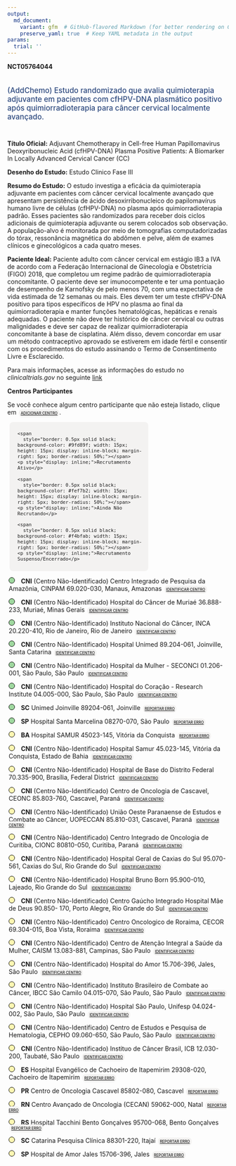 ```yaml
---
output: 
  md_document:
    variant: gfm  # GitHub-flavored Markdown (for better rendering on GitHub)
    preserve_yaml: true  # Keep YAML metadata in the output
params:
  trial: ''
---
```


<script async src="https://scripts.simpleanalyticscdn.com/latest.js"></script>

**NCT05764044**

<div style="padding: 5px 5px 5px 0px; font-size: 1.20em; font-weight: 500; color: #2E4A7F; text-align: left; margin-bottom: 20px">

(AddChemo) Estudo randomizado que avalia quimioterapia adjuvante em
pacientes com cfHPV-DNA plasmático positivo após quimiorradioterapia
para câncer cervical localmente avançado.

</div>

**Título Oficial:** Adjuvant Chemotherapy in Cell-free Human
Papillomavirus Deoxyribonucleic Acid (cfHPV-DNA) Plasma Positive
Patients: A Biomarker In Locally Advanced Cervical Cancer (CC)

**Desenho do Estudo:** Estudo Clinico Fase III

**Resumo do Estudo:** O estudo investiga a eficácia da quimioterapia
adjuvante em pacientes com câncer cervical localmente avançado que
apresentam persistência de ácido desoxirribonucleico do papilomavírus
humano livre de células (cfHPV-DNA) no plasma após quimiorradioterapia
padrão. Esses pacientes são randomizados para receber dois ciclos
adicionais de quimioterapia adjuvante ou serem colocados sob observação.
A população-alvo é monitorada por meio de tomografias computadorizadas
do tórax, ressonância magnética do abdômen e pelve, além de exames
clínicos e ginecológicos a cada quatro meses.

**Paciente Ideal:** Paciente adulto com câncer cervical em estágio IB3 a
IVA de acordo com a Federação Internacional de Ginecologia e Obstetrícia
(FIGO) 2018, que completou um regime padrão de quimiorradioterapia
concomitante. O paciente deve ser imunocompetente e ter uma pontuação de
desempenho de Karnofsky de pelo menos 70, com uma expectativa de vida
estimada de 12 semanas ou mais. Eles devem ter um teste cfHPV-DNA
positivo para tipos específicos de HPV no plasma ao final da
quimiorradioterapia e manter funções hematológicas, hepáticas e renais
adequadas. O paciente não deve ter histórico de câncer cervical ou
outras malignidades e deve ser capaz de realizar quimiorradioterapia
concomitante à base de cisplatina. Além disso, devem concordar em usar
um método contraceptivo aprovado se estiverem em idade fértil e
consentir com os procedimentos do estudo assinando o Termo de
Consentimento Livre e Esclarecido.

Para mais informações, acesse as informações do estudo no
*clinicaltrials.gov* no seguinte
[link](https://clinicaltrials.gov/ct2/show/NCT05764044)

**Centros Participantes**

Se você conhece algum centro participante que não esteja listado, clique
em
<span style="color: #2E4A7F; margin-left: 2px; padding: 4px; background-color: #f3f2f1; border-radius: 8px; font-weight: 500; font-size: 0.6em"><a
href="https://cancertrialsbr.shinyapps.io/formsapp?study_nct_id=NCT05764044&amp;location_id=N%2FA&amp;location_full_name=N%2FA&amp;form_type=Adicionar%20Centro"
target="_blank">ADICIONAR CENTRO</a></span>.

<div style="margin-bottom: 8px; margin-left: 5px; padding: 8px; max-width: 300px; background-color: #f3f2f1; border-radius: 8px; font-size: 0.9em">

<div style="margin-left: 10px;">

    <span 
      style="border: 0.5px solid black; background-color: #9fd89f; width: 15px; height: 15px; display: inline-block; margin-right: 5px; border-radius: 50%;"></span>
    <p style="display: inline;">Recrutamento Ativo</p>

</div>

<div style="margin-left: 10px;">

    <span 
      style="border: 0.5px solid black; background-color: #fef7b2; width: 15px; height: 15px; display: inline-block; margin-right: 5px; border-radius: 50%;"></span>
    <p style="display: inline;">Ainda Não Recrutando</p>

</div>

<div style="margin-left: 10px;">

    <span 
      style="border: 0.5px solid black; background-color: #f4bfab; width: 15px; height: 15px; display: inline-block; margin-right: 5px; border-radius: 50%;"></span>
    <p style="display: inline;">Recrutamento Suspenso/Encerrado</p>

</div>

</div>

<div style="margin: 3px;">

<span style="border: 0.5px solid black; display: inline-block; width: 12px; height: 12px; border-radius: 50%; margin-right: 10px; padding-bottom: 0px; background-color: #9fd89f;"></span>
<b>CNI</b> (Centro Não-Identificado) Centro Integrado de Pesquisa da
Amazônia, CINPAM 69.020-030, Manaus, Amazonas
<span style="color: #2E4A7F; margin-left: 2px; padding: 4px; background-color: #f3f2f1; border-radius: 8px; font-weight: 500; font-size: 0.6em"><a
href="https://cancertrialsbr.shinyapps.io/formsapp?study_nct_id=NCT05764044&amp;location_id=CENTROINTEGRADODEPESQUISADAAMAZONIACINPAMMANAUSAMAZONAS69020030BRAZIL&amp;location_full_name=%28Centro%20N%C3%A3o-Identificado%29%2C%20Centro%20Integrado%20de%20Pesquisa%20da%20Amaz%C3%B4nia%2C%20CINPAM%2069.020-030%2C%20Manaus%2C%20Amazonas&amp;form_type=Identificar%20Centro"
target="_blank">IDENTIFICAR CENTRO</a></span>

</div>

<div style="margin: 3px;">

<span style="border: 0.5px solid black; display: inline-block; width: 12px; height: 12px; border-radius: 50%; margin-right: 10px; padding-bottom: 0px; background-color: #9fd89f;"></span>
<b>CNI</b> (Centro Não-Identificado) Hospital do Câncer de Muriaé
36.888-233, Muriaé, Minas Gerais
<span style="color: #2E4A7F; margin-left: 2px; padding: 4px; background-color: #f3f2f1; border-radius: 8px; font-weight: 500; font-size: 0.6em"><a
href="https://cancertrialsbr.shinyapps.io/formsapp?study_nct_id=NCT05764044&amp;location_id=HOSPITALDOCANCERDEMURIAEMURIAEMINASGERAIS36888233BRAZIL&amp;location_full_name=%28Centro%20N%C3%A3o-Identificado%29%2C%20Hospital%20do%20C%C3%A2ncer%20de%20Muria%C3%A9%2036.888-233%2C%20Muria%C3%A9%2C%20Minas%20Gerais&amp;form_type=Identificar%20Centro"
target="_blank">IDENTIFICAR CENTRO</a></span>

</div>

<div style="margin: 3px;">

<span style="border: 0.5px solid black; display: inline-block; width: 12px; height: 12px; border-radius: 50%; margin-right: 10px; padding-bottom: 0px; background-color: #9fd89f;"></span>
<b>CNI</b> (Centro Não-Identificado) Instituto Nacional do Câncer, INCA
20.220-410, Rio de Janeiro, Rio de Janeiro
<span style="color: #2E4A7F; margin-left: 2px; padding: 4px; background-color: #f3f2f1; border-radius: 8px; font-weight: 500; font-size: 0.6em"><a
href="https://cancertrialsbr.shinyapps.io/formsapp?study_nct_id=NCT05764044&amp;location_id=INSTITUTONACIONALDOCANCERINCARIODEJANEIRORIODEJANEIRO20220410BRAZIL&amp;location_full_name=%28Centro%20N%C3%A3o-Identificado%29%2C%20Instituto%20Nacional%20do%20C%C3%A2ncer%2C%20INCA%2020.220-410%2C%20Rio%20de%20Janeiro%2C%20Rio%20de%20Janeiro&amp;form_type=Identificar%20Centro"
target="_blank">IDENTIFICAR CENTRO</a></span>

</div>

<div style="margin: 3px;">

<span style="border: 0.5px solid black; display: inline-block; width: 12px; height: 12px; border-radius: 50%; margin-right: 10px; padding-bottom: 0px; background-color: #9fd89f;"></span>
<b>CNI</b> (Centro Não-Identificado) Hospital Unimed 89.204-061,
Joinville, Santa Catarina
<span style="color: #2E4A7F; margin-left: 2px; padding: 4px; background-color: #f3f2f1; border-radius: 8px; font-weight: 500; font-size: 0.6em"><a
href="https://cancertrialsbr.shinyapps.io/formsapp?study_nct_id=NCT05764044&amp;location_id=HOSPITALUNIMEDJOINVILLESANTACATARINA89204061BRAZIL&amp;location_full_name=%28Centro%20N%C3%A3o-Identificado%29%2C%20Hospital%20Unimed%2089.204-061%2C%20Joinville%2C%20Santa%20Catarina&amp;form_type=Identificar%20Centro"
target="_blank">IDENTIFICAR CENTRO</a></span>

</div>

<div style="margin: 3px;">

<span style="border: 0.5px solid black; display: inline-block; width: 12px; height: 12px; border-radius: 50%; margin-right: 10px; padding-bottom: 0px; background-color: #9fd89f;"></span>
<b>CNI</b> (Centro Não-Identificado) Hospital da Mulher - SECONCI
01.206-001, São Paulo, São Paulo
<span style="color: #2E4A7F; margin-left: 2px; padding: 4px; background-color: #f3f2f1; border-radius: 8px; font-weight: 500; font-size: 0.6em"><a
href="https://cancertrialsbr.shinyapps.io/formsapp?study_nct_id=NCT05764044&amp;location_id=HOSPITALDAMULHERSECONCISAOPAULOSAOPAULO01206001BRAZIL&amp;location_full_name=%28Centro%20N%C3%A3o-Identificado%29%2C%20Hospital%20da%20Mulher%20-%20SECONCI%2001.206-001%2C%20S%C3%A3o%20Paulo%2C%20S%C3%A3o%20Paulo&amp;form_type=Identificar%20Centro"
target="_blank">IDENTIFICAR CENTRO</a></span>

</div>

<div style="margin: 3px;">

<span style="border: 0.5px solid black; display: inline-block; width: 12px; height: 12px; border-radius: 50%; margin-right: 10px; padding-bottom: 0px; background-color: #9fd89f;"></span>
<b>CNI</b> (Centro Não-Identificado) Hospital do Coração - Research
Institute 04.005-000, São Paulo, São Paulo
<span style="color: #2E4A7F; margin-left: 2px; padding: 4px; background-color: #f3f2f1; border-radius: 8px; font-weight: 500; font-size: 0.6em"><a
href="https://cancertrialsbr.shinyapps.io/formsapp?study_nct_id=NCT05764044&amp;location_id=HOSPITALDOCORACAORESEARCHINSTITUTESAOPAULOSAOPAULO04005000BRAZIL&amp;location_full_name=%28Centro%20N%C3%A3o-Identificado%29%2C%20Hospital%20do%20Cora%C3%A7%C3%A3o%20-%20Research%20Institute%2004.005-000%2C%20S%C3%A3o%20Paulo%2C%20S%C3%A3o%20Paulo&amp;form_type=Identificar%20Centro"
target="_blank">IDENTIFICAR CENTRO</a></span>

</div>

<div style="margin: 3px;">

<span style="border: 0.5px solid black; display: inline-block; width: 12px; height: 12px; border-radius: 50%; margin-right: 10px; padding-bottom: 0px; background-color: #9fd89f;"></span>
<b>SC</b> Unimed Joinville 89204-061, Joinville
<span style="color: #2E4A7F; margin-left: 2px; padding: 4px; background-color: #f3f2f1; border-radius: 8px; font-weight: 500; font-size: 0.6em"><a
href="https://cancertrialsbr.shinyapps.io/formsapp?study_nct_id=NCT05764044&amp;location_id=HOSPITALUNIMEDJOINVILLESC89204061BRAZIL&amp;location_full_name=Unimed%20Joinville%2C%2089204-061%2C%20Joinville&amp;form_type=Reportar%20Erro"
target="_blank">REPORTAR ERRO</a></span>

</div>

<div style="margin: 3px;">

<span style="border: 0.5px solid black; display: inline-block; width: 12px; height: 12px; border-radius: 50%; margin-right: 10px; padding-bottom: 0px; background-color: #9fd89f;"></span>
<b>SP</b> Hospital Santa Marcelina 08270-070, São Paulo
<span style="color: #2E4A7F; margin-left: 2px; padding: 4px; background-color: #f3f2f1; border-radius: 8px; font-weight: 500; font-size: 0.6em"><a
href="https://cancertrialsbr.shinyapps.io/formsapp?study_nct_id=NCT05764044&amp;location_id=HOSPITALSANTAMARCELINASAOPAULOSAOPAULO08270120BRAZIL&amp;location_full_name=Hospital%20Santa%20Marcelina%2C%2008270-070%2C%20S%C3%A3o%20Paulo&amp;form_type=Reportar%20Erro"
target="_blank">REPORTAR ERRO</a></span>

</div>

<div style="margin: 3px;">

<span style="border: 0.5px solid black; display: inline-block; width: 12px; height: 12px; border-radius: 50%; margin-right: 10px; padding-bottom: 0px; background-color: #fef7b2;"></span>
<b>BA</b> Hospital SAMUR 45023-145, Vitória da Conquista
<span style="color: #2E4A7F; margin-left: 2px; padding: 4px; background-color: #f3f2f1; border-radius: 8px; font-weight: 500; font-size: 0.6em"><a
href="https://cancertrialsbr.shinyapps.io/formsapp?study_nct_id=NCT05764044&amp;location_id=HOSPITALSAMURVITORIADACONQUISTABA45023145BRAZIL&amp;location_full_name=Hospital%20SAMUR%2C%2045023-145%2C%20Vit%C3%B3ria%20da%20Conquista&amp;form_type=Reportar%20Erro"
target="_blank">REPORTAR ERRO</a></span>

</div>

<div style="margin: 3px;">

<span style="border: 0.5px solid black; display: inline-block; width: 12px; height: 12px; border-radius: 50%; margin-right: 10px; padding-bottom: 0px; background-color: #fef7b2;"></span>
<b>CNI</b> (Centro Não-Identificado) Hospital Samur 45.023-145, Vitória
da Conquista, Estado de Bahia
<span style="color: #2E4A7F; margin-left: 2px; padding: 4px; background-color: #f3f2f1; border-radius: 8px; font-weight: 500; font-size: 0.6em"><a
href="https://cancertrialsbr.shinyapps.io/formsapp?study_nct_id=NCT05764044&amp;location_id=HOSPITALSAMURVITORIADACONQUISTAESTADODEBAHIA45023145BRAZIL&amp;location_full_name=%28Centro%20N%C3%A3o-Identificado%29%2C%20Hospital%20Samur%2045.023-145%2C%20Vit%C3%B3ria%20da%20Conquista%2C%20Estado%20de%20Bahia&amp;form_type=Identificar%20Centro"
target="_blank">IDENTIFICAR CENTRO</a></span>

</div>

<div style="margin: 3px;">

<span style="border: 0.5px solid black; display: inline-block; width: 12px; height: 12px; border-radius: 50%; margin-right: 10px; padding-bottom: 0px; background-color: #fef7b2;"></span>
<b>CNI</b> (Centro Não-Identificado) Hospital de Base do Distrito
Federal 70.335-900, Brasília, Federal District
<span style="color: #2E4A7F; margin-left: 2px; padding: 4px; background-color: #f3f2f1; border-radius: 8px; font-weight: 500; font-size: 0.6em"><a
href="https://cancertrialsbr.shinyapps.io/formsapp?study_nct_id=NCT05764044&amp;location_id=HOSPITALDEBASEDODISTRITOFEDERALBRASILIAFEDERALDISTRICT70335900BRAZIL&amp;location_full_name=%28Centro%20N%C3%A3o-Identificado%29%2C%20Hospital%20de%20Base%20do%20Distrito%20Federal%2070.335-900%2C%20Bras%C3%ADlia%2C%20Federal%20District&amp;form_type=Identificar%20Centro"
target="_blank">IDENTIFICAR CENTRO</a></span>

</div>

<div style="margin: 3px;">

<span style="border: 0.5px solid black; display: inline-block; width: 12px; height: 12px; border-radius: 50%; margin-right: 10px; padding-bottom: 0px; background-color: #fef7b2;"></span>
<b>CNI</b> (Centro Não-Identificado) Centro de Oncologia de Cascavel,
CEONC 85.803-760, Cascavel, Paraná
<span style="color: #2E4A7F; margin-left: 2px; padding: 4px; background-color: #f3f2f1; border-radius: 8px; font-weight: 500; font-size: 0.6em"><a
href="https://cancertrialsbr.shinyapps.io/formsapp?study_nct_id=NCT05764044&amp;location_id=CENTRODEONCOLOGIADECASCAVELCEONCCASCAVELPARANA85803760BRAZIL&amp;location_full_name=%28Centro%20N%C3%A3o-Identificado%29%2C%20Centro%20de%20Oncologia%20de%20Cascavel%2C%20CEONC%2085.803-760%2C%20Cascavel%2C%20Paran%C3%A1&amp;form_type=Identificar%20Centro"
target="_blank">IDENTIFICAR CENTRO</a></span>

</div>

<div style="margin: 3px;">

<span style="border: 0.5px solid black; display: inline-block; width: 12px; height: 12px; border-radius: 50%; margin-right: 10px; padding-bottom: 0px; background-color: #fef7b2;"></span>
<b>CNI</b> (Centro Não-Identificado) União Oeste Paranaense de Estudos e
Combate ao Câncer, UOPECCAN 85.810-031, Cascavel, Paraná
<span style="color: #2E4A7F; margin-left: 2px; padding: 4px; background-color: #f3f2f1; border-radius: 8px; font-weight: 500; font-size: 0.6em"><a
href="https://cancertrialsbr.shinyapps.io/formsapp?study_nct_id=NCT05764044&amp;location_id=UNIAOOESTEPARANAENSEDEESTUDOSECOMBATEAOCANCERUOPECCANCASCAVELPARANA85810031BRAZIL&amp;location_full_name=%28Centro%20N%C3%A3o-Identificado%29%2C%20Uni%C3%A3o%20Oeste%20Paranaense%20de%20Estudos%20e%20Combate%20ao%20C%C3%A2ncer%2C%20UOPECCAN%2085.810-031%2C%20Cascavel%2C%20Paran%C3%A1&amp;form_type=Identificar%20Centro"
target="_blank">IDENTIFICAR CENTRO</a></span>

</div>

<div style="margin: 3px;">

<span style="border: 0.5px solid black; display: inline-block; width: 12px; height: 12px; border-radius: 50%; margin-right: 10px; padding-bottom: 0px; background-color: #fef7b2;"></span>
<b>CNI</b> (Centro Não-Identificado) Centro Integrado de Oncologia de
Curitiba, CIONC 80810-050, Curitiba, Paraná
<span style="color: #2E4A7F; margin-left: 2px; padding: 4px; background-color: #f3f2f1; border-radius: 8px; font-weight: 500; font-size: 0.6em"><a
href="https://cancertrialsbr.shinyapps.io/formsapp?study_nct_id=NCT05764044&amp;location_id=CENTROINTEGRADODEONCOLOGIADECURITIBACIONCCURITIBAPARANA80810050BRAZIL&amp;location_full_name=%28Centro%20N%C3%A3o-Identificado%29%2C%20Centro%20Integrado%20de%20Oncologia%20de%20Curitiba%2C%20CIONC%2080810-050%2C%20Curitiba%2C%20Paran%C3%A1&amp;form_type=Identificar%20Centro"
target="_blank">IDENTIFICAR CENTRO</a></span>

</div>

<div style="margin: 3px;">

<span style="border: 0.5px solid black; display: inline-block; width: 12px; height: 12px; border-radius: 50%; margin-right: 10px; padding-bottom: 0px; background-color: #fef7b2;"></span>
<b>CNI</b> (Centro Não-Identificado) Hospital Geral de Caxias do Sul
95.070-561, Caxias do Sul, Rio Grande do Sul
<span style="color: #2E4A7F; margin-left: 2px; padding: 4px; background-color: #f3f2f1; border-radius: 8px; font-weight: 500; font-size: 0.6em"><a
href="https://cancertrialsbr.shinyapps.io/formsapp?study_nct_id=NCT05764044&amp;location_id=HOSPITALGERALDECAXIASDOSULCAXIASDOSULRIOGRANDEDOSUL95070561BRAZIL&amp;location_full_name=%28Centro%20N%C3%A3o-Identificado%29%2C%20Hospital%20Geral%20de%20Caxias%20do%20Sul%2095.070-561%2C%20Caxias%20do%20Sul%2C%20Rio%20Grande%20do%20Sul&amp;form_type=Identificar%20Centro"
target="_blank">IDENTIFICAR CENTRO</a></span>

</div>

<div style="margin: 3px;">

<span style="border: 0.5px solid black; display: inline-block; width: 12px; height: 12px; border-radius: 50%; margin-right: 10px; padding-bottom: 0px; background-color: #fef7b2;"></span>
<b>CNI</b> (Centro Não-Identificado) Hospital Bruno Born 95.900-010,
Lajeado, Rio Grande do Sul
<span style="color: #2E4A7F; margin-left: 2px; padding: 4px; background-color: #f3f2f1; border-radius: 8px; font-weight: 500; font-size: 0.6em"><a
href="https://cancertrialsbr.shinyapps.io/formsapp?study_nct_id=NCT05764044&amp;location_id=HOSPITALBRUNOBORNLAJEADORIOGRANDEDOSUL95900010BRAZIL&amp;location_full_name=%28Centro%20N%C3%A3o-Identificado%29%2C%20Hospital%20Bruno%20Born%2095.900-010%2C%20Lajeado%2C%20Rio%20Grande%20do%20Sul&amp;form_type=Identificar%20Centro"
target="_blank">IDENTIFICAR CENTRO</a></span>

</div>

<div style="margin: 3px;">

<span style="border: 0.5px solid black; display: inline-block; width: 12px; height: 12px; border-radius: 50%; margin-right: 10px; padding-bottom: 0px; background-color: #fef7b2;"></span>
<b>CNI</b> (Centro Não-Identificado) Centro Gaúcho Integrado Hospital
Mãe de Deus 90.850- 170, Porto Alegre, Rio Grande do Sul
<span style="color: #2E4A7F; margin-left: 2px; padding: 4px; background-color: #f3f2f1; border-radius: 8px; font-weight: 500; font-size: 0.6em"><a
href="https://cancertrialsbr.shinyapps.io/formsapp?study_nct_id=NCT05764044&amp;location_id=CENTROGAUCHOINTEGRADOHOSPITALMAEDEDEUSPORTOALEGRERIOGRANDEDOSUL90850170BRAZIL&amp;location_full_name=%28Centro%20N%C3%A3o-Identificado%29%2C%20Centro%20Ga%C3%BAcho%20Integrado%20Hospital%20M%C3%A3e%20de%20Deus%2090.850-%20170%2C%20Porto%20Alegre%2C%20Rio%20Grande%20do%20Sul&amp;form_type=Identificar%20Centro"
target="_blank">IDENTIFICAR CENTRO</a></span>

</div>

<div style="margin: 3px;">

<span style="border: 0.5px solid black; display: inline-block; width: 12px; height: 12px; border-radius: 50%; margin-right: 10px; padding-bottom: 0px; background-color: #fef7b2;"></span>
<b>CNI</b> (Centro Não-Identificado) Centro Oncologico de Roraima, CECOR
69.304-015, Boa Vista, Roraima
<span style="color: #2E4A7F; margin-left: 2px; padding: 4px; background-color: #f3f2f1; border-radius: 8px; font-weight: 500; font-size: 0.6em"><a
href="https://cancertrialsbr.shinyapps.io/formsapp?study_nct_id=NCT05764044&amp;location_id=CENTROONCOLOGICODERORAIMACECORBOAVISTARORAIMA69304015BRAZIL&amp;location_full_name=%28Centro%20N%C3%A3o-Identificado%29%2C%20Centro%20Oncologico%20de%20Roraima%2C%20CECOR%2069.304-015%2C%20Boa%20Vista%2C%20Roraima&amp;form_type=Identificar%20Centro"
target="_blank">IDENTIFICAR CENTRO</a></span>

</div>

<div style="margin: 3px;">

<span style="border: 0.5px solid black; display: inline-block; width: 12px; height: 12px; border-radius: 50%; margin-right: 10px; padding-bottom: 0px; background-color: #fef7b2;"></span>
<b>CNI</b> (Centro Não-Identificado) Centro de Atenção Integral a Saúde
da Mulher, CAISM 13.083-881, Campinas, São Paulo
<span style="color: #2E4A7F; margin-left: 2px; padding: 4px; background-color: #f3f2f1; border-radius: 8px; font-weight: 500; font-size: 0.6em"><a
href="https://cancertrialsbr.shinyapps.io/formsapp?study_nct_id=NCT05764044&amp;location_id=CENTRODEATENCAOINTEGRALASAUDEDAMULHERCAISMCAMPINASSAOPAULO13083881BRAZIL&amp;location_full_name=%28Centro%20N%C3%A3o-Identificado%29%2C%20Centro%20de%20Aten%C3%A7%C3%A3o%20Integral%20a%20Sa%C3%BAde%20da%20Mulher%2C%20CAISM%2013.083-881%2C%20Campinas%2C%20S%C3%A3o%20Paulo&amp;form_type=Identificar%20Centro"
target="_blank">IDENTIFICAR CENTRO</a></span>

</div>

<div style="margin: 3px;">

<span style="border: 0.5px solid black; display: inline-block; width: 12px; height: 12px; border-radius: 50%; margin-right: 10px; padding-bottom: 0px; background-color: #fef7b2;"></span>
<b>CNI</b> (Centro Não-Identificado) Hospital do Amor 15.706-396, Jales,
São Paulo
<span style="color: #2E4A7F; margin-left: 2px; padding: 4px; background-color: #f3f2f1; border-radius: 8px; font-weight: 500; font-size: 0.6em"><a
href="https://cancertrialsbr.shinyapps.io/formsapp?study_nct_id=NCT05764044&amp;location_id=HOSPITALDOAMORJALESSAOPAULO15706396BRAZIL&amp;location_full_name=%28Centro%20N%C3%A3o-Identificado%29%2C%20Hospital%20do%20Amor%2015.706-396%2C%20Jales%2C%20S%C3%A3o%20Paulo&amp;form_type=Identificar%20Centro"
target="_blank">IDENTIFICAR CENTRO</a></span>

</div>

<div style="margin: 3px;">

<span style="border: 0.5px solid black; display: inline-block; width: 12px; height: 12px; border-radius: 50%; margin-right: 10px; padding-bottom: 0px; background-color: #fef7b2;"></span>
<b>CNI</b> (Centro Não-Identificado) Instituto Brasileiro de Combate ao
Câncer, IBCC São Camilo 04.015-070, São Paulo, São Paulo
<span style="color: #2E4A7F; margin-left: 2px; padding: 4px; background-color: #f3f2f1; border-radius: 8px; font-weight: 500; font-size: 0.6em"><a
href="https://cancertrialsbr.shinyapps.io/formsapp?study_nct_id=NCT05764044&amp;location_id=INSTITUTOBRASILEIRODECOMBATEAOCANCERIBCCSAOCAMILOSAOPAULOSAOPAULO04015070BRAZIL&amp;location_full_name=%28Centro%20N%C3%A3o-Identificado%29%2C%20Instituto%20Brasileiro%20de%20Combate%20ao%20C%C3%A2ncer%2C%20IBCC%20S%C3%A3o%20Camilo%2004.015-070%2C%20S%C3%A3o%20Paulo%2C%20S%C3%A3o%20Paulo&amp;form_type=Identificar%20Centro"
target="_blank">IDENTIFICAR CENTRO</a></span>

</div>

<div style="margin: 3px;">

<span style="border: 0.5px solid black; display: inline-block; width: 12px; height: 12px; border-radius: 50%; margin-right: 10px; padding-bottom: 0px; background-color: #fef7b2;"></span>
<b>CNI</b> (Centro Não-Identificado) Hospital São Paulo, Unifesp
04.024-002, São Paulo, São Paulo
<span style="color: #2E4A7F; margin-left: 2px; padding: 4px; background-color: #f3f2f1; border-radius: 8px; font-weight: 500; font-size: 0.6em"><a
href="https://cancertrialsbr.shinyapps.io/formsapp?study_nct_id=NCT05764044&amp;location_id=HOSPITALSAOPAULOUNIFESPSAOPAULOSAOPAULO04024002BRAZIL&amp;location_full_name=%28Centro%20N%C3%A3o-Identificado%29%2C%20Hospital%20S%C3%A3o%20Paulo%2C%20Unifesp%2004.024-002%2C%20S%C3%A3o%20Paulo%2C%20S%C3%A3o%20Paulo&amp;form_type=Identificar%20Centro"
target="_blank">IDENTIFICAR CENTRO</a></span>

</div>

<div style="margin: 3px;">

<span style="border: 0.5px solid black; display: inline-block; width: 12px; height: 12px; border-radius: 50%; margin-right: 10px; padding-bottom: 0px; background-color: #fef7b2;"></span>
<b>CNI</b> (Centro Não-Identificado) Centro de Estudos e Pesquisa de
Hematologia, CEPHO 09.060-650, São Paulo, São Paulo
<span style="color: #2E4A7F; margin-left: 2px; padding: 4px; background-color: #f3f2f1; border-radius: 8px; font-weight: 500; font-size: 0.6em"><a
href="https://cancertrialsbr.shinyapps.io/formsapp?study_nct_id=NCT05764044&amp;location_id=CENTRODEESTUDOSEPESQUISADEHEMATOLOGIACEPHOSAOPAULOSAOPAULO09060650BRAZIL&amp;location_full_name=%28Centro%20N%C3%A3o-Identificado%29%2C%20Centro%20de%20Estudos%20e%20Pesquisa%20de%20Hematologia%2C%20CEPHO%2009.060-650%2C%20S%C3%A3o%20Paulo%2C%20S%C3%A3o%20Paulo&amp;form_type=Identificar%20Centro"
target="_blank">IDENTIFICAR CENTRO</a></span>

</div>

<div style="margin: 3px;">

<span style="border: 0.5px solid black; display: inline-block; width: 12px; height: 12px; border-radius: 50%; margin-right: 10px; padding-bottom: 0px; background-color: #fef7b2;"></span>
<b>CNI</b> (Centro Não-Identificado) Instituo de Câncer Brasil, ICB
12.030-200, Taubaté, São Paulo
<span style="color: #2E4A7F; margin-left: 2px; padding: 4px; background-color: #f3f2f1; border-radius: 8px; font-weight: 500; font-size: 0.6em"><a
href="https://cancertrialsbr.shinyapps.io/formsapp?study_nct_id=NCT05764044&amp;location_id=INSTITUODECANCERBRASILICBTAUBATESAOPAULO12030200BRAZIL&amp;location_full_name=%28Centro%20N%C3%A3o-Identificado%29%2C%20Instituo%20de%20C%C3%A2ncer%20Brasil%2C%20ICB%2012.030-200%2C%20Taubat%C3%A9%2C%20S%C3%A3o%20Paulo&amp;form_type=Identificar%20Centro"
target="_blank">IDENTIFICAR CENTRO</a></span>

</div>

<div style="margin: 3px;">

<span style="border: 0.5px solid black; display: inline-block; width: 12px; height: 12px; border-radius: 50%; margin-right: 10px; padding-bottom: 0px; background-color: #fef7b2;"></span>
<b>ES</b> Hospital Evangélico de Cachoeiro de Itapemirim 29308-020,
Cachoeiro de Itapemirim
<span style="color: #2E4A7F; margin-left: 2px; padding: 4px; background-color: #f3f2f1; border-radius: 8px; font-weight: 500; font-size: 0.6em"><a
href="https://cancertrialsbr.shinyapps.io/formsapp?study_nct_id=NCT05764044&amp;location_id=HOSPITALEVANGELICODECACHOEIRODEITAPEMIRIMCACHOEIRODEITAPEMIRIMESPIRITOSANTO29308065BRAZIL&amp;location_full_name=Hospital%20Evang%C3%A9lico%20de%20Cachoeiro%20de%20Itapemirim%2C%2029308-020%2C%20Cachoeiro%20de%20Itapemirim&amp;form_type=Reportar%20Erro"
target="_blank">REPORTAR ERRO</a></span>

</div>

<div style="margin: 3px;">

<span style="border: 0.5px solid black; display: inline-block; width: 12px; height: 12px; border-radius: 50%; margin-right: 10px; padding-bottom: 0px; background-color: #fef7b2;"></span>
<b>PR</b> Centro de Oncologia Cascavel 85802-080, Cascavel
<span style="color: #2E4A7F; margin-left: 2px; padding: 4px; background-color: #f3f2f1; border-radius: 8px; font-weight: 500; font-size: 0.6em"><a
href="https://cancertrialsbr.shinyapps.io/formsapp?study_nct_id=NCT05764044&amp;location_id=CENTRODEONCOLOGIADECASCAVELCEONCCASCAVELPR85803760BRAZIL&amp;location_full_name=Centro%20de%20Oncologia%20Cascavel%2C%2085802-080%2C%20Cascavel&amp;form_type=Reportar%20Erro"
target="_blank">REPORTAR ERRO</a></span>

</div>

<div style="margin: 3px;">

<span style="border: 0.5px solid black; display: inline-block; width: 12px; height: 12px; border-radius: 50%; margin-right: 10px; padding-bottom: 0px; background-color: #fef7b2;"></span>
<b>RN</b> Centro Avançado de Oncologia (CECAN) 59062-000, Natal
<span style="color: #2E4A7F; margin-left: 2px; padding: 4px; background-color: #f3f2f1; border-radius: 8px; font-weight: 500; font-size: 0.6em"><a
href="https://cancertrialsbr.shinyapps.io/formsapp?study_nct_id=NCT05764044&amp;location_id=LIGANORTERIOGRANDENSECONTRAOCANCERNATALRIOGRANDEDONORTE59062000BRAZIL&amp;location_full_name=Centro%20Avan%C3%A7ado%20de%20Oncologia%20%28CECAN%29%2C%2059062-000%2C%20Natal&amp;form_type=Reportar%20Erro"
target="_blank">REPORTAR ERRO</a></span>

</div>

<div style="margin: 3px;">

<span style="border: 0.5px solid black; display: inline-block; width: 12px; height: 12px; border-radius: 50%; margin-right: 10px; padding-bottom: 0px; background-color: #fef7b2;"></span>
<b>RS</b> Hospital Tacchini Bento Gonçalves 95700-068, Bento Gonçalves
<span style="color: #2E4A7F; margin-left: 2px; padding: 4px; background-color: #f3f2f1; border-radius: 8px; font-weight: 500; font-size: 0.6em"><a
href="https://cancertrialsbr.shinyapps.io/formsapp?study_nct_id=NCT05764044&amp;location_id=HOSPITALTACCHINIBENTOGONCALVESRIOGRANDEDOSUL95700084BRAZIL&amp;location_full_name=Hospital%20Tacchini%20Bento%20Gon%C3%A7alves%2C%2095700-068%2C%20Bento%20Gon%C3%A7alves&amp;form_type=Reportar%20Erro"
target="_blank">REPORTAR ERRO</a></span>

</div>

<div style="margin: 3px;">

<span style="border: 0.5px solid black; display: inline-block; width: 12px; height: 12px; border-radius: 50%; margin-right: 10px; padding-bottom: 0px; background-color: #fef7b2;"></span>
<b>SC</b> Catarina Pesquisa Clínica 88301-220, Itajaí
<span style="color: #2E4A7F; margin-left: 2px; padding: 4px; background-color: #f3f2f1; border-radius: 8px; font-weight: 500; font-size: 0.6em"><a
href="https://cancertrialsbr.shinyapps.io/formsapp?study_nct_id=NCT05764044&amp;location_id=CATARINAPESQUISACLINICAITAJAISANTACATARINA88301220BRAZIL&amp;location_full_name=Catarina%20Pesquisa%20Cl%C3%ADnica%2C%2088301-220%2C%20Itaja%C3%AD&amp;form_type=Reportar%20Erro"
target="_blank">REPORTAR ERRO</a></span>

</div>

<div style="margin: 3px;">

<span style="border: 0.5px solid black; display: inline-block; width: 12px; height: 12px; border-radius: 50%; margin-right: 10px; padding-bottom: 0px; background-color: #fef7b2;"></span>
<b>SP</b> Hospital de Amor Jales 15706-396, Jales
<span style="color: #2E4A7F; margin-left: 2px; padding: 4px; background-color: #f3f2f1; border-radius: 8px; font-weight: 500; font-size: 0.6em"><a
href="https://cancertrialsbr.shinyapps.io/formsapp?study_nct_id=NCT05764044&amp;location_id=HOSPITALDOAMORJALESSP15706396BRAZIL&amp;location_full_name=Hospital%20de%20Amor%20Jales%2C%2015706-396%2C%20Jales&amp;form_type=Reportar%20Erro"
target="_blank">REPORTAR ERRO</a></span>

</div>
